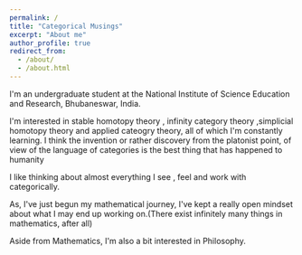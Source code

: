 ```yaml
---
permalink: /
title: "Categorical Musings"
excerpt: "About me"
author_profile: true
redirect_from: 
  - /about/
  - /about.html
---
```

I'm an undergraduate student at the National Institute of Science Education and Research, Bhubaneswar, India. 

I'm interested in stable homotopy theory , infinity category theory ,simplicial homotopy theory and applied cateogry theory, all of which I'm constantly learning.
I think the invention or rather discovery from the platonist point, of view of the language of categories is the best thing that has happened to humanity 

I like thinking about almost everything I see , feel and work with categorically.

As, I've just begun my mathematical journey, I've kept a really open mindset about what I may end up working on.(There exist  infinitely many things in mathematics, after all) 

Aside from Mathematics, I'm also a bit interested in Philosophy. 
